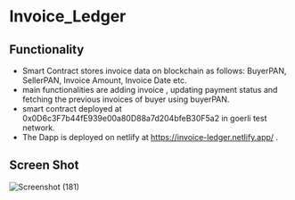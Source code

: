 # Invoice_Ledger

## Functionality
- Smart Contract stores invoice data on blockchain  as follows: BuyerPAN, SellerPAN, Invoice Amount, Invoice Date etc.
- main functionalities are adding invoice , updating payment status and fetching the previous invoices of buyer using buyerPAN.
- smart contract deployed at 0x0D6c3F7b44fE939e00a80D88a7d204bfeB30F5a2 in goerli test network.
- The Dapp is deployed on netlify at https://invoice-ledger.netlify.app/ .

## Screen Shot
![Screenshot (181)](https://user-images.githubusercontent.com/98147030/185373404-91aaa22a-945d-4dca-bea5-4f632fcf2ba2.png)
